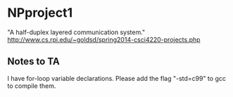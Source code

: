 NPproject1
==========

"A half-duplex layered communication system." http://www.cs.rpi.edu/~goldsd/spring2014-csci4220-projects.php

Notes to TA
-----------

I have for-loop variable declarations. Please add the flag "-std=c99" to gcc to compile them.
